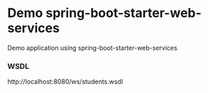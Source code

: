 # Demo spring-boot-starter-web-services

Demo application using spring-boot-starter-web-services


### WSDL

http://localhost:8080/ws/students.wsdl